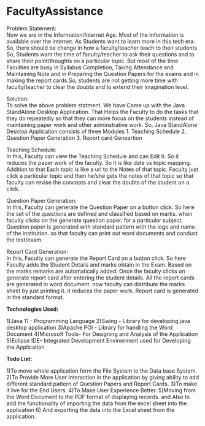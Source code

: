 # FacultyAssistance

Problem Statement:<br/>Now we are in the Information/Internet Age. Most of the Information is available over the internet. 
             As Students want to learn more in this tech era. So, there should be change in how a faculty/teacher teach to their students. 
             So, Students want the time of faculty/teacher to ask their questions and to share their point/thoughts on a particular topic.
             But most of the time Faculties are busy in Syllabus Completion, Taking Attendance and Maintaining Note and in Preparing the Question Papers for
             the exams and in making the report cards.So, students are not getting more time with faculty/teacher to clear the doubts and to extend their 
             imagination level.
             
Solution:    <br />To solve the above problem statment. We have Come up with the Java StandAlone Desktop Application. That Helps the Faculty to do the tasks that they do
             repeatedly so that they can more focus on the students instead of maintaining paper work and other adminstrative work. 
             So, Java StandAlone Desktop Application consists of three Modules
             1. Teaching Schedule
             2. Question Paper Generation
             3. Report card Geneartion

Teaching Schedule:<br />
            In this, Faculty can view the Teaching Schedule and can Edit it. So it reduces the paper work of the faculty. So it is like date vs topic mapping. Addition
            to that Each topic is like a url to the Notes of that topic. Faculty just click a particular topic and then he/she gets the notes of that topic so that       
            faculty can revise the concepts and clear the doubts of the student on a click. 
            
Question Paper Generation:<br />
            In this, Faculty can generate the Question Paper on a button click. So here the set of the questions are defined and classified based on marks.
            when faculty clicks on the generate question paper. for a particular subject. Question paper is generated with standard pattern with the logo and name 
            of the institution. so that faculty can print out word documents and conduct the test/exam.
            
Report Card Generation:<br />
            In this, Faculty can generate the Report Card on a button click. So here Faculty adds the Student Details and marks obtain in the Exam.
            Based on the marks remarks are automatically added. Once the faculty clicks on generate report card after entering the student details. 
            All the report cards are generated in word document. now faculty can distribute the marks sheet by just printing it. it reduces the paper work.
            Report card is generated in the standard format.
            
            
**Technologies Used:**

1)Java 11 - Programming Language
2)Swing - Library for developing java desktop application
3)Apache POI - Library for handling the Word Document
4)Microsoft Tools- For Designing and Analysis of the Application
5)Eclipse IDE- Integrated Development Envinorment used for Developing the Application


**Todo List:**

1)To move whole application form the File System to the Data base System.
2)To Provide More User Interaction in the application by giving ability to add different standard pattern of Question Papers and Report Cards. 
3)To make it live for the End Users. 
4)To Make User Experience Better.
5)Moving from the Word Document to the PDF format of displaying records. and Also to add the functionality of importing the data from the excel sheet into the application 
6) And exporting the data into the Excel sheet from the application. 







